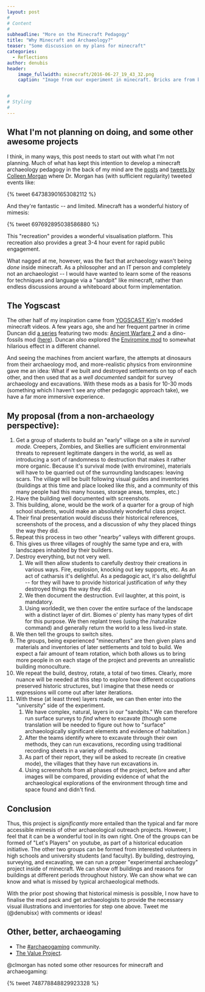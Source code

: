 ```yaml
---
layout: post
#
# Content
#
subheadline: "More on the Minecraft Pedagogy"
title: "Why Minecraft and Archaeology?"
teaser: "Some discussion on my plans for minecraft"
categories:
  - Reflections
author: denubis
header:
    image_fullwidth: minecraft/2016-06-27_19_43_32.png
    caption: "Image from our experiment in minecraft. Bricks are from biomes o' plenty. Thatch from Botania. Background structures from completely unrelated experiments."


#
# Styling
#
---
```


## What I'm not planning on doing, and some other awesome projects

I think, in many ways, this post needs to start out with what I'm not planning. Much of what has kept this intention to develop a minecraft archaeology pedagogy in the back of my mind are the [posts](http://yornight.com/2014/activities/our-city/archaeology-and-minecraft/) and [tweets by Colleen Morgan](https://twitter.com/clmorgan) where Dr. Morgan has (with sufficient regularity) tweeted events like:

{% tweet 647383901653082112 %}

And they're fantastic -- and limited. Minecraft has a wonderful history of mimesis:

{% tweet 697692895038586880 %} 

This "recreation" provides a wonderful visualisation platform. This recreation also provides a great 3-4 hour event for rapid public engagement. 

What nagged at me, however, was the fact that archaeology wasn't being *done* inside minecraft. As a philosopher and an IT person and completely not an archaeologist -- I would have wanted to learn some of the reasons for techniques and language via a "sandpit" like minecraft, rather than endless discussions around a whiteboard about form implementation. 

## The Yogscast

The other half of my inspiration came from [YOGSCAST Kim](https://www.youtube.com/user/yogscastkim)'s modded minecraft videos. A few years ago, she and her frequent partner in crime Duncan did [a series](https://www.youtube.com/watch?v=M5Cipuxghsw&list=PLlSBsxKnPs6QyxN6kFW3AAJjqf0i1JgoF&index=23) featuring two mods: [Ancient Warfare 2](http://mods.curse.com/mc-mods/minecraft/224602-ancient-warfare-2) and a dino-fossils mod ([here](http://www.minecraftforum.net/forums/mapping-and-modding/minecraft-mods/2398119-fossils-and-archeology-revival-build-7-2-1-the)). Duncan *also* explored the [Enviromine mod](http://www.minecraftforum.net/forums/mapping-and-modding/minecraft-mods/1293048-enviromine-a-little-bit-of-realism-new-physics) to somewhat hilarious effect in a different channel.

And seeing the machines from ancient warfare, the attempts at dinosaurs from their archaeology mod, and more-realistic physics from environmine gave me an idea: What if we built and destroyed settlements on top of each other, and then used that as a *well documented* sandpit for survey archaeology and excavations. With these mods as a basis for 10-30 mods (something which I haven't see any other pedagogic approach take), we have a far more immersive experience. 

## My proposal (from a non-archaeology perspective):

1. Get a group of students to build an "early" village on a site *in survival mode.* Creepers, Zombies, and Skellies are sufficient environmental threats to represent legitimate dangers in the world, as well as introducing a sort of randomness to destruction that makes it rather more organic. Because it's survival mode (with enviromine), materials will have to be quarried out of the surrounding landscapes: leaving scars. The village will be built following visual guides and inventories (buildings at this time and place looked like *this*, and a community of this many people had this many houses, storage areas, temples, etc.) 
  1. Have the building well documented with screenshots. 
  1. This building, alone, would be the work of a quarter for a group of high school students, would make an absolutely wonderful class project. 
  1. Their final presentation would discuss their historical references, screenshots of the process, and a discussion of why they placed things the way they did.
1. Repeat this process in two other "nearby" valleys with different groups. 
1. This gives us three villages of roughly the same type and era, with landscapes inhabited by their builders.
1. Destroy everything, but not very well. 
   1. We will then allow students to carefully destroy their creations in various ways. Fire, explosion, knocking out key supports, etc. As an act of catharsis it's delightful. As a pedagogic act, it's also delightful -- for they will have to provide historical justification of *why* they destroyed things the way they did. 
   1. We then document the destruction. Evil laughter, at this point, is mandatory. 
   1. Using worldedit, we then cover the entire surface of the landscape with a distinct layer of dirt. Biomes o' plenty has many types of dirt for this purpose. We then replant trees (using the /naturalize command) and generally return the world to a less lived-in state. 
1. We then tell the groups to switch sites.
1. The groups, being experienced "minecrafters" are then given plans and materials and inventories of later settlements and told to build. We expect a fair amount of team rotation, which both allows us to bring more people in on each stage of the project and prevents an unrealistic building monoculture. 
1. We repeat the build, destroy, rotate, a total of two times. Clearly, more nuance will be needed at this step to explore how different occupations preserved historic structures, but I imagine that these needs or expressions will come out after later iterations.
1. With these (at least three) layers made, we can then enter into the "university" side of the experiment.
   1. We have complex, natural, layers in our "sandpits." We can therefore run surface surveys to *find* where to excavate (though some translation will be needed to figure out how to "surface" archaeologically significant elements and evidence of habitation.)
   1. After the teams identify where to excavate through their own methods, they can run excavations, recording using traditional recording sheets in a variety of methods. 
   1. As part of their report, they will be asked to recreate (in creative mode), the villages that they have run excavations in.
   1. Using screenshots from all phases of the project, before and after images will be compared, providing evidence of what the archaeological explorations of the environment through time and space found and didn't find.

## Conclusion 

Thus, this project is *significantly* more entailed than the typical and far more accessible mimesis of other archaeological outreach projects. However, I feel that it can be a wonderful tool in its own right. One of the groups can be formed of "Let's Players" on youtube, as part of a historical education initiative. The other two groups can be formed from interested volunteers in high schools and university students (and faculty). By building, destroying, surveying, and excavating, we can run a proper "experimental archaeology" project inside of minecraft. We can show off buildings and reasons for buildings at different periods throughout history. We can show what we can know and what is missed by typical archaeological methods. 

With the prior post showing that historical mimesis is possible, I now have to finalise the mod pack and get archaeologists to provide the necessary visual illustrations and inventories for step one above. Tweet me (@denubisx) with comments or ideas!

## Other, better, archaeogaming

* The [#archaeogaming](https://twitter.com/search?q=%23archaeogaming&src=typd) community. 
* [The Value Project](https://twitter.com/value_project).

@clmorgan has noted some other resources for minecraft and archaeogaming:

{% tweet 748778848829923328 %}
